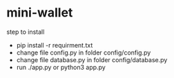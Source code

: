 # mini-wallet

step to install
- pip install -r requirment.txt
- change file config.py in folder config/config.py
- change file database.py in folder config/database.py
- run ./app.py or python3 app.py
